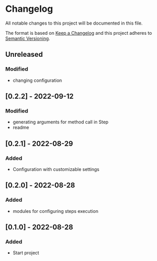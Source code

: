 # Changelog
All notable changes to this project will be documented in this file.

The format is based on [Keep a Changelog](http://keepachangelog.com/en/1.0.0/)
and this project adheres to [Semantic Versioning](http://semver.org/spec/v2.0.0.html).

## Unreleased
### Modified
- changing configuration

## [0.2.2] - 2022-09-12
### Modified
- generating arguments for method call in Step
- readme

## [0.2.1] - 2022-08-29
### Added
- Configuration with customizable settings

## [0.2.0] - 2022-08-28
### Added
- modules for configuring steps execution

## [0.1.0] - 2022-08-28
### Added
- Start project
